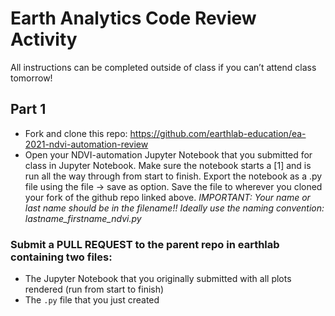 # Earth  Analytics Code Review Activity
All instructions can be completed outside of class if you can’t attend class tomorrow!
## Part 1

* Fork and clone this repo: https://github.com/earthlab-education/ea-2021-ndvi-automation-review 
* Open your NDVI-automation Jupyter Notebook that you submitted for class in Jupyter Notebook. Make sure the notebook starts a [1] and is run all the way through from start to  finish. Export the notebook as a .py file using the file → save as option. Save the file to wherever you cloned your fork of the github repo linked above. *IMPORTANT: Your  name or last name should be in the filename!! Ideally use the naming convention: lastname_firstname_ndvi.py*

### Submit a PULL REQUEST to the parent repo in earthlab containing two files:

* The Jupyter Notebook that you originally submitted with all plots rendered (run from start to finish)
* The `.py` file that you just created

